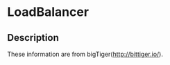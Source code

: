# LoadBalancer

Description
------------------
These information are from bigTiger(http://bittiger.io/).

